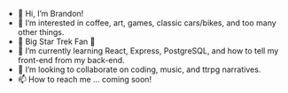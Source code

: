 - 👋 Hi, I’m Brandon!
- 👀 I’m interested in coffee, art, games, classic cars/bikes, and too many other things.
- 🖖 Big Star Trek Fan 🖖
- 🌱 I’m currently learning React, Express, PostgreSQL, and how to tell my front-end from my back-end.
- 💞️ I’m looking to collaborate on coding, music, and ttrpg narratives.
- 📫 How to reach me ... coming soon!

<!---
Bondarni/Bondarni is a ✨ special ✨ repository because its `README.md` (this file) appears on your GitHub profile.
You can click the Preview link to take a look at your changes.
--->
